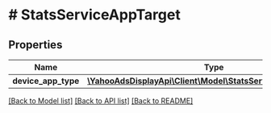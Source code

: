 # # StatsServiceAppTarget

## Properties

Name | Type | Description | Notes
------------ | ------------- | ------------- | -------------
**device_app_type** | [**\YahooAdsDisplayApi\Client\Model\StatsServiceDeviceAppType**](StatsServiceDeviceAppType.md) |  | [optional]

[[Back to Model list]](../../README.md#models) [[Back to API list]](../../README.md#endpoints) [[Back to README]](../../README.md)
